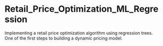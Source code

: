 # Retail_Price_Optimization_ML_Regression
Implementing a retail price optimization algorithm using regression trees. One of the first steps to building a dynamic pricing model.
